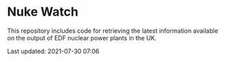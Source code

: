 # Nuke Watch

This repository includes code for retrieving the latest information available on the output of EDF nuclear power plants in the UK.

Last updated: 2021-07-30 07:06